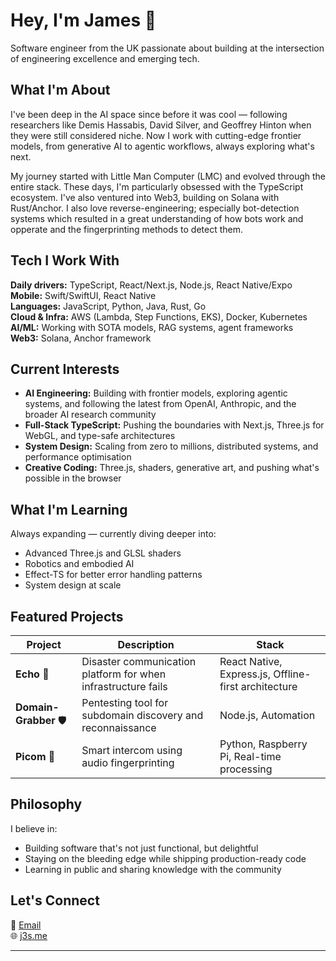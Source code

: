 # Hey, I'm James 👋

Software engineer from the UK passionate about building at the intersection of engineering excellence and emerging tech.

## What I'm About

I've been deep in the AI space since before it was cool — following researchers like Demis Hassabis, David Silver, and Geoffrey Hinton when they were still considered niche. Now I work with cutting-edge frontier models, from generative AI to agentic workflows, always exploring what's next.

My journey started with Little Man Computer (LMC) and evolved through the entire stack. These days, I'm particularly obsessed with the TypeScript ecosystem. I've also ventured into Web3, building on Solana with Rust/Anchor. I also love reverse-engineering; especially bot-detection systems which resulted in a great understanding of how bots work and opperate and the fingerprinting methods to detect them.

## Tech I Work With

**Daily drivers:** TypeScript, React/Next.js, Node.js, React Native/Expo  
**Mobile:** Swift/SwiftUI, React Native  
**Languages:** JavaScript, Python, Java, Rust, Go  
**Cloud & Infra:** AWS (Lambda, Step Functions, EKS), Docker, Kubernetes  
**AI/ML:** Working with SOTA models, RAG systems, agent frameworks  
**Web3:** Solana, Anchor framework  

## Current Interests

- **AI Engineering:** Building with frontier models, exploring agentic systems, and following the latest from OpenAI, Anthropic, and the broader AI research community
- **Full-Stack TypeScript:** Pushing the boundaries with Next.js, Three.js for WebGL, and type-safe architectures
- **System Design:** Scaling from zero to millions, distributed systems, and performance optimisation
- **Creative Coding:** Three.js, shaders, generative art, and pushing what's possible in the browser

## What I'm Learning

Always expanding — currently diving deeper into:
- Advanced Three.js and GLSL shaders
- Robotics and embodied AI
- Effect-TS for better error handling patterns
- System design at scale

## Featured Projects

| Project | Description | Stack |
|---------|-------------|-------|
| **Echo** 🚨 | Disaster communication platform for when infrastructure fails | React Native, Express.js, Offline-first architecture |
| **Domain-Grabber** 🛡️ | Pentesting tool for subdomain discovery and reconnaissance | Node.js, Automation |
| **Picom** 🤖 | Smart intercom using audio fingerprinting | Python, Raspberry Pi, Real-time processing |

## Philosophy

I believe in:
- Building software that's not just functional, but delightful
- Staying on the bleeding edge while shipping production-ready code
- Learning in public and sharing knowledge with the community

## Let's Connect

📧 [Email](mailto:james@j3s.me)  
🌐 [j3s.me](https://j3s.me)  

---

